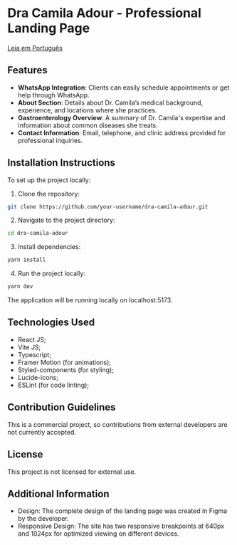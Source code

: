 # Dra Camila Adour - Professional Landing Page

[Leia em Português](README.pt.md)

## Features

- **WhatsApp Integration**: Clients can easily schedule appointments or get help through WhatsApp.
- **About Section**: Details about Dr. Camila’s medical background, experience, and locations where she practices.
- **Gastroenterology Overview**: A summary of Dr. Camila's expertise and information about common diseases she treats.
- **Contact Information**: Email, telephone, and clinic address provided for professional inquiries.

## Installation Instructions

To set up the project locally:

1. Clone the repository:

```bash
git clone https://github.com/your-username/dra-camila-adour.git
```

2. Navigate to the project directory:

```bash
cd dra-camila-adour
```

3. Install dependencies:

```bash
yarn install
```

4. Run the project locally:

```bash
yarn dev
```

The application will be running locally on localhost:5173.

## Technologies Used

- React JS;
- Vite JS;
- Typescript;
- Framer Motion (for animations);
- Styled-components (for styling);
- Lucide-icons;
- ESLint (for code linting);

## Contribution Guidelines

This is a commercial project, so contributions from external developers are not currently accepted.

## License

This project is not licensed for external use.

## Additional Information

- Design: The complete design of the landing page was created in Figma by the developer.
- Responsive Design: The site has two responsive breakpoints at 640px and 1024px for optimized viewing on different devices.
